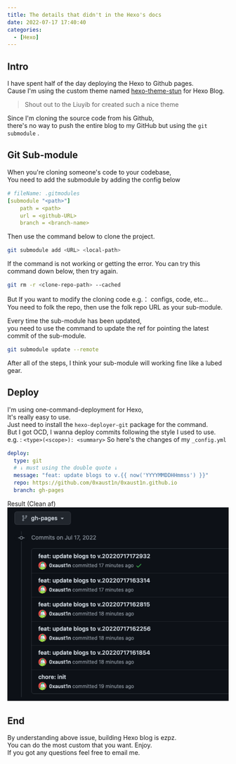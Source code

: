 ```yaml
---
title: The details that didn't in the Hexo's docs
date: 2022-07-17 17:40:40
categories:
  - [Hexo]
---
```


<!--url-->
[github]: https://github.com/liuyib/hexo-theme-stun

## Intro
I have spent half of the day deploying the Hexo to Github pages.  
Cause I'm using the custom theme named [hexo-theme-stun][github] for Hexo Blog.  

> Shout out to the Liuyib for created such a nice theme  

Since I'm cloning the source code from his Github,  
there's no way to push the entire blog to my GitHub but using the `git submodule` .
<!-- more -->
## Git Sub-module
When you're cloning someone's code to your codebase,  
You need to add the submodule by adding the config below

```yml
# fileName: .gitmodules
[submodule "<path>"]
	path = <path>
	url = <github-URL>
	branch = <branch-name>
```
Then use the command below to clone the project.

```bash
git submodule add <URL> <local-path>
```
If the command is not working or getting the error.
You can try this command down below, then try again.

```bash
git rm -r <clone-repo-path> --cached
```

But If you want to modify the cloning code e.g.： configs, code, etc...  
You need to folk the repo, then use the folk repo URL as your sub-module.  
  
Every time the sub-module has been updated,  
you need to use the command to update the ref for pointing the latest commit of the sub-module.
```bash
git submodule update --remote
```
After all of the steps, I think your sub-module will working fine like a lubed gear.


## Deploy
I'm using one-command-deployment for Hexo,  
It's really easy to use.  
Just need to install the `hexo-deployer-git` package for the command.  
But I got OCD, I wanna deploy commits following the style I used to use.  
e.g. : `<type>(<scope>): <summary>`
So here's the changes of my `_config.yml`

```yml
deploy:
  type: git
  # ↓ must using the double quote ↓
  message: "feat: update blogs to v.{{ now('YYYYMMDDHHmmss') }}" 
  repo: https://github.com/0xaust1n/0xaust1n.github.io
  branch: gh-pages
```
Result  (Clean af)
![commit](../assets/how-to-hexo/1.png)

## End
By understanding above issue, building Hexo blog is ezpz.  
You can do the most custom that you want.
Enjoy.  
If you got any questions feel free to email me.